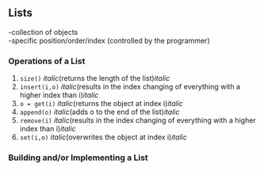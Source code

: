 ## Lists
-collection of objects   
-specific position/order/index (controlled by the programmer)    

### Operations of a List  
1. `size()` *italic*(returns the length of the list)*italic*
2. `insert(i,o)` *italic*(results in the index changing of everything with a higher index than i)*italic*
3. `o = get(i)` *italic*(returns the object at index i)*italic*
4. `append(o)` *italic*(adds o to the end of the list)*italic*
5. `remove(i)` *italic*(results in the index changing of everything with a higher index than i)*italic*
6. `set(i,o)` *italic*(overwrites the object at index i)*italic*

### Building and/or Implementing a List








